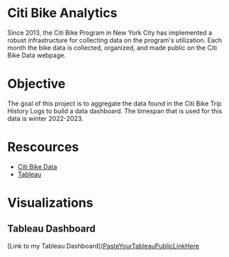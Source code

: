 # Citi Bike Analytics


Since 2013, the Citi Bike Program in New York City has implemented a robust infrastructure for collecting data on the program's utilization.  Each month the bike data is collected, organized, and made public on the Citi Bike Data webpage.


# Objective
The goal of this project is to aggregate the data found in the Citi Bike Trip History Logs to build a data dashboard. The timespan that is used for this data is winter 2022-2023.


# Rescources
*  [Citi Bike Data](https://www.citibikenyc.com/system-data) 
*  [Tableau](https://public.tableau.com/en-us/s/)




# Visualizations
## Tableau Dashboard
[Link to my Tableau Dashboard]([PasteYourTableauPublicLinkHere](https://public.tableau.com/views/VisualBook2023/_CitiBikeInfoDashboard?:language=en-US&:display_count=n&:origin=viz_share_link)


